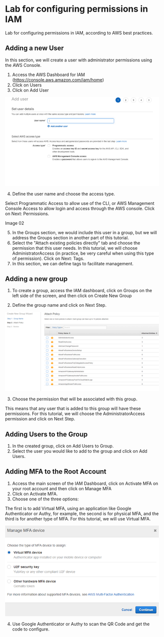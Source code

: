 # Lab for configuring permissions in IAM

Lab for configuring permissions in IAM, according to AWS best practices.

## Adding a new User

In this section, we will create a user with administrator permissions using the AWS Console.

1. Access the AWS Dashboard for IAM (https://console.aws.amazon.com/iam/home)
2. Click on Users
3. Click on Add User

![alt text](image.png)

4. Define the user name and choose the access type.

Select Programmatic Access to allow use of the CLI, or AWS Management Console Access to allow login and access through the AWS console. Click on Next: Permissions.

Image 02

5. In the Groups section, we would include this user in a group, but we will address the Groups section in another part of this tutorial.
6. Select the "Attach existing policies directly" tab and choose the permission that this user needs. In this tutorial, we will choose AdministratorAccess (in practice, be very careful when using this type of permission). Click on Next: Tags.
7. In this section, we can define tags to facilitate management.

## Adding a new group

1. To create a group, access the IAM dashboard, click on Groups on the left side of the screen, and then click on Create New Group

2. Define the group name and click on Next Step.

![alt text](image-1.png)

3. Choose the permission that will be associated with this group.

This means that any user that is added to this group will have these permissions. For this tutorial, we will choose the AdministratorAccess permission and click on Next Step.



##  Adding Users to the Group

1. In the created group, click on Add Users to Group.
2. Select the user you would like to add to the group and click on Add Users.

## Adding MFA to the Root Account

1. Access the main screen of the IAM Dashboard, click on Activate MFA on your root account and then click on Manage MFA
2. Click on Activate MFA.
3. Choose one of the three options:

The first is to add Virtual MFA, using an application like Google Authenticator or Authy, for example, the second is for physical MFA, and the third is for another type of MFA. For this tutorial, we will use Virtual MFA.

![alt text](mfa.png)

4. Use Google Authenticator or Authy to scan the QR Code and get the code to configure.